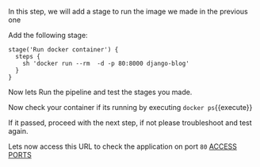 In this step, we will add a stage to run the image we made in the previous one

Add the following stage:


```
stage('Run docker container') {
  steps {
    sh 'docker run --rm  -d -p 80:8000 django-blog'
  }
}
```


Now lets Run the pipeline and test the stages you made.

Now check your container if its running by executing `docker ps`{{execute}}

If it passed, proceed with the next step, if not please troubleshoot and test again.

Lets now access this URL to check the application on port `80`  [ACCESS PORTS]({{TRAFFIC_SELECTOR}})
